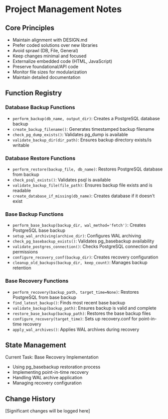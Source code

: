 # Project Management Notes

## Core Principles
- Maintain alignment with DESIGN.md
- Prefer coded solutions over new libraries
- Avoid sprawl (DB, File, General)
- Keep changes minimal and focused
- Externalize embedded code (HTML, JavaScript)
- Preserve foundational/API code
- Monitor file sizes for modularization
- Maintain detailed documentation

## Function Registry

### Database Backup Functions
- `perform_backup(db_name, output_dir)`: Creates a PostgreSQL database backup
- `create_backup_filename()`: Generates timestamped backup filename
- `check_pg_dump_exists()`: Validates pg_dump is available
- `validate_backup_dir(dir_path)`: Ensures backup directory exists/is writable

### Database Restore Functions
- `perform_restore(backup_file, db_name)`: Restores PostgreSQL database from backup
- `check_psql_exists()`: Validates psql is available
- `validate_backup_file(file_path)`: Ensures backup file exists and is readable
- `create_database_if_missing(db_name)`: Creates database if it doesn't exist

### Base Backup Functions
- `perform_base_backup(backup_dir, wal_method='fetch')`: Creates PostgreSQL base backup
- `setup_wal_archiving(archive_dir)`: Configures WAL archiving
- `check_pg_basebackup_exists()`: Validates pg_basebackup availability
- `validate_postgres_connection()`: Checks PostgreSQL connection and permissions
- `configure_recovery_conf(backup_dir)`: Creates recovery configuration
- `cleanup_old_backups(backup_dir, keep_count)`: Manages backup retention

### Base Recovery Functions
- `perform_recovery(backup_path, target_time=None)`: Restores PostgreSQL from base backup
- `find_latest_backup()`: Finds most recent base backup
- `validate_backup(backup_path)`: Ensures backup is valid and complete
- `restore_base_backup(backup_path)`: Restores the base backup files
- `configure_recovery(target_time)`: Sets up recovery.conf for point-in-time recovery
- `apply_wal_archives()`: Applies WAL archives during recovery

## State Management
Current Task: Base Recovery Implementation
- Using pg_basebackup restoration process
- Implementing point-in-time recovery
- Handling WAL archive application
- Managing recovery configuration

## Change History
[Significant changes will be logged here] 